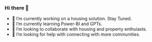 ### Hi there 👋

- 🔭 I’m currently working on a housing solution. Stay Tuned. 
- 🌱 I’m currently learning Power-BI and GPTs. 
- 👯 I’m looking to collaborate with housing and property enthuiasts. 
- 🤔 I’m looking for help with connecting with more communities.
